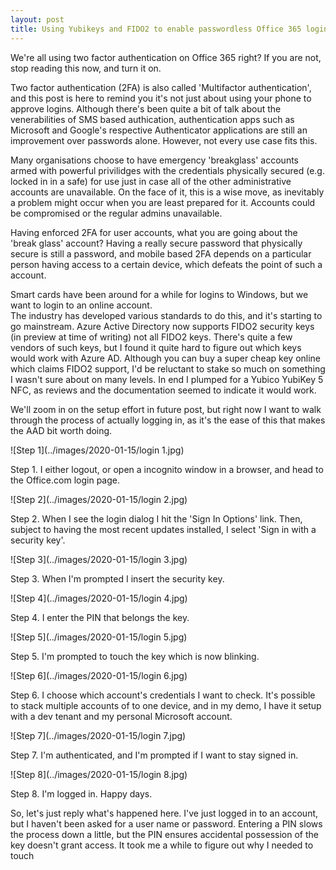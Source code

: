```yaml
---
layout: post
title: Using Yubikeys and FIDO2 to enable passwordless Office 365 login
---
```


We're all using two factor authentication on Office 365 right? 
If you are not, stop reading this now, and turn it on.

Two factor authentication (2FA) is also called 'Multifactor authentication', and this 
post is here to remind you it's not just about using your phone to approve logins. 
Although there's been quite a bit of talk about the venerabilities of SMS based authication, 
authentication apps such as Microsoft and Google's respective Authenticator applications are still 
an improvement over passwords alone. However, not every use case fits this.

Many organisations choose to have emergency 'breakglass' accounts armed with powerful privilidges 
with the credentials physically secured (e.g. locked in in a safe) for use just in case all of the 
other administrative accounts are unavailable. On the face of it, this is a wise move, as inevitably a 
problem might occur when you are least prepared for it. Accounts could be compromised or the regular admins unavailable.

Having enforced 2FA for user accounts, what you are going about the 'break glass' account? 
Having a really secure password that physically secure is still a password, and mobile based 2FA 
depends on a particular person having access to a certain device, which defeats the point 
of such a account.

Smart cards have been around for a while for logins to Windows, but we want to login to an online account.  
The industry has developed various standards to do this, and it's starting to go mainstream. 
Azure Active Directory now supports FIDO2 security keys (in preview at time of writing) not all FIDO2 keys. There's quite a few vendors of such keys, but I found it 
quite hard to figure out which keys would work with Azure AD. Although you can buy a super cheap 
key online which claims FIDO2 support, I'd be reluctant to stake so much on something I wasn't sure about on many levels. 
In end I plumped for a Yubico YubiKey 5 NFC, as reviews and the documentation seemed to indicate it would work.

We'll zoom in on the setup effort in future post, but right now I want to walk through the process of actually logging in, as it's the ease of this that makes the AAD bit worth doing. 

![Step 1](../images/2020-01-15/login 1.jpg)

Step 1. I either logout, or open a incognito window in a browser, and head to the Office.com login page. 

![Step 2](../images/2020-01-15/login 2.jpg)

Step 2. When I see the login dialog I hit the 'Sign In Options' link. Then, subject to 
having the most recent updates installed, I select 'Sign in with a security key'.

![Step 3](../images/2020-01-15/login 3.jpg)

Step 3. When I'm prompted I insert the security key. 

![Step 4](../images/2020-01-15/login 4.jpg)

Step 4. I enter the PIN that belongs the key.

![Step 5](../images/2020-01-15/login 5.jpg)

Step 5. I'm prompted to touch the key which is now blinking. 

![Step 6](../images/2020-01-15/login 6.jpg)

Step 6. I choose which account's credentials I want to check. It's possible to stack multiple accounts of to one device, and in my 
demo, I have it setup with a dev tenant and my personal Microsoft account.

![Step 7](../images/2020-01-15/login 7.jpg)

Step 7. I'm authenticated, and I'm prompted if I want to stay signed in.

![Step 8](../images/2020-01-15/login 8.jpg)

Step 8. I'm logged in. Happy days.

So, let's just reply what's happened here. I've just logged in to an account, but I haven't been asked for a user name or password. 
Entering a PIN slows the process down a little, but the PIN ensures accidental possession 
of the key doesn't grant access. 
It took me a while to figure out why I needed to touch 

